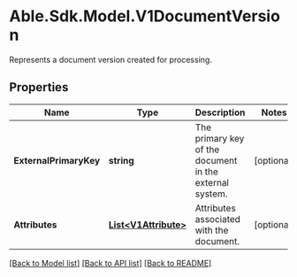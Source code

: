 # Able.Sdk.Model.V1DocumentVersion
Represents a document version created for processing.
## Properties

Name | Type | Description | Notes
------------ | ------------- | ------------- | -------------
**ExternalPrimaryKey** | **string** | The primary key of the document in the external system. | [optional] 
**Attributes** | [**List&lt;V1Attribute&gt;**](V1Attribute.md) | Attributes associated with the document. | [optional] 

[[Back to Model list]](../README.md#documentation-for-models) [[Back to API list]](../README.md#documentation-for-api-endpoints) [[Back to README]](../README.md)

